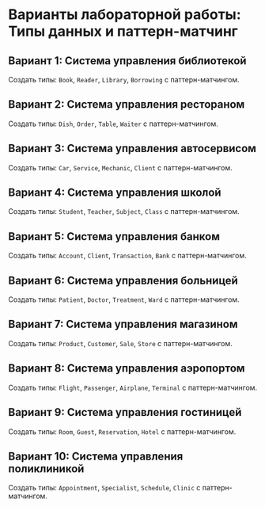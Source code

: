 # Варианты лабораторной работы: Типы данных и паттерн-матчинг

## Вариант 1: Система управления библиотекой
Создать типы: `Book`, `Reader`, `Library`, `Borrowing` с паттерн-матчингом.

## Вариант 2: Система управления рестораном
Создать типы: `Dish`, `Order`, `Table`, `Waiter` с паттерн-матчингом.

## Вариант 3: Система управления автосервисом
Создать типы: `Car`, `Service`, `Mechanic`, `Client` с паттерн-матчингом.

## Вариант 4: Система управления школой
Создать типы: `Student`, `Teacher`, `Subject`, `Class` с паттерн-матчингом.

## Вариант 5: Система управления банком
Создать типы: `Account`, `Client`, `Transaction`, `Bank` с паттерн-матчингом.

## Вариант 6: Система управления больницей
Создать типы: `Patient`, `Doctor`, `Treatment`, `Ward` с паттерн-матчингом.

## Вариант 7: Система управления магазином
Создать типы: `Product`, `Customer`, `Sale`, `Store` с паттерн-матчингом.

## Вариант 8: Система управления аэропортом
Создать типы: `Flight`, `Passenger`, `Airplane`, `Terminal` с паттерн-матчингом.

## Вариант 9: Система управления гостиницей
Создать типы: `Room`, `Guest`, `Reservation`, `Hotel` с паттерн-матчингом.

## Вариант 10: Система управления поликлиникой
Создать типы: `Appointment`, `Specialist`, `Schedule`, `Clinic` с паттерн-матчингом.
